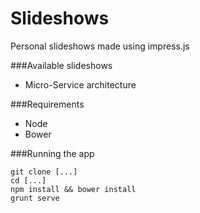 # Slideshows

Personal slideshows made using impress.js

###Available slideshows

* Micro-Service architecture


###Requirements
* Node
* Bower 

###Running the app

    git clone [...]
    cd [...]
    npm install && bower install
    grunt serve
    
    